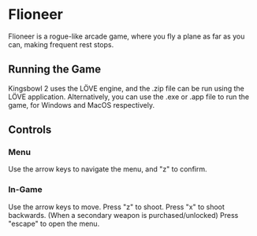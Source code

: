 # Flioneer
Flioneer is a rogue-like arcade game, where you fly a plane as far as you can, making frequent rest stops.

## Running the Game
Kingsbowl 2 uses the LÖVE engine, and the .zip file can be run using the LÖVE application.
Alternatively, you can use the .exe or .app file to run the game, for Windows and MacOS respectively.

## Controls
### Menu
Use the arrow keys to navigate the menu, and "z" to confirm.

### In-Game
Use the arrow keys to move.
Press "z" to shoot.
Press "x" to shoot backwards. (When a secondary weapon is purchased/unlocked)
Press "escape" to open the menu.
